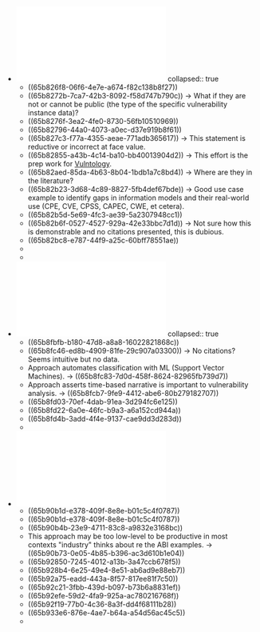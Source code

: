 - ![Hardware Vulnerability Description, Sharing and Reporting Challenges and Opportunities.pdf](../assets/Hardware_Vulnerability_Description,_Sharing_and_Reporting_Challenges_and_Opportunities_1706567352813_0.pdf)
  collapsed:: true
	- ((65b826f8-06f6-4e7e-a674-f82c138b8f27))
	- ((65b8272b-7ca7-42b3-8092-f58d747b790c)) -> What if they are not or cannot be public (the type of the specific vulnerability instance data)?
	- ((65b8276f-3ea2-4fe0-8730-56fb10510969))
	- ((65b82796-44a0-4073-a0ec-d37e919b8f61))
	- ((65b827c3-f77a-4355-aeae-771adb365617)) -> This statement is reductive or incorrect at face value.
	- ((65b82855-a43b-4c14-ba10-bb40013904d2)) -> This effort is the prep work for [Vulntology](https://github.com/usnistgov/vulntology).
	- ((65b82aed-85da-4b63-8b04-1bdb1a7c8bd4)) -> Where are they in the literature?
	- ((65b82b23-3d68-4c89-8827-5fb4def67bde)) -> Good use case example to identify gaps in information models and their real-world use (CPE, CVE, CPSS, CAPEC, CWE, et cetera).
	- ((65b82b5d-5e69-4fc3-ae39-5a2307948cc1))
	- ((65b82b6f-0527-4527-929a-42e33bbc7d1d)) -> Not sure how this is demonstrable and no citations presented, this is dubious.
	- ((65b82bc8-e787-44f9-a25c-60bff78551ae))
	-
	-
- ![Ontology-Driven_Framework_for_Trend_Analysis_of_Vulnerabilities_and_Impacts_in_IoT_Hardware.pdf](../assets/Ontology-Driven_Framework_for_Trend_Analysis_of_Vulnerabilities_and_Impacts_in_IoT_Hardware_1706621921204_0.pdf)
  collapsed:: true
	- ((65b8fbfb-b180-47d8-a8a8-16022821868c))
	- ((65b8fc46-ed8b-4909-81fe-29c907a03300)) -> No citations? Seems intuitive but no data.
	- Approach automates classification with ML (Support Vector Machines). -> ((65b8fc83-7d0d-458f-8624-82965fb739d7))
	- Approach asserts time-based narrative is important to vulnerability analysis. -> ((65b8fcb7-9fe9-4412-abe6-80b279182707))
	- ((65b8fd03-70ef-4dab-91ea-3d294fc6e125))
	- ((65b8fd22-6a0e-46fc-b9a3-a6a152cd944a))
	- ((65b8fd4b-3add-4f4e-9137-cae9dd3d283d))
	-
- ![Using Hardware Vulnerability Factors to Enhance AVF Analysis.pdf](../assets/Using_Hardware_Vulnerability_Factors_to_Enhance_AVF_Analysis_1706625805485_0.pdf)
	- ((65b90b1d-e378-409f-8e8e-b01c5c4f0787))
	- ((65b90b1d-e378-409f-8e8e-b01c5c4f0787))
	- ((65b90b4b-23e9-4711-83c8-a9832e3168bc))
	- This approach may be too low-level to be productive in most contexts "industry" thinks about re the ABI examples. -> ((65b90b73-0e05-4b85-b396-ac3d610b1e04))
	- ((65b92850-7245-4012-a13b-3a47ccb678f5))
	- ((65b928b4-6e25-49e4-8e51-ab6ad9e88eb7))
	- ((65b92a75-eadd-443a-8f57-817ee81f7c50))
	- ((65b92c21-3fbb-439d-b097-b73b6a8831ef))
	- ((65b92efe-59d2-4fa9-925a-ac780216768f))
	- ((65b92f19-77b0-4c36-8a3f-dd4f68111b28))
	- ((65b933e6-876e-4ae7-b64a-a54d56ac45c5))
	-